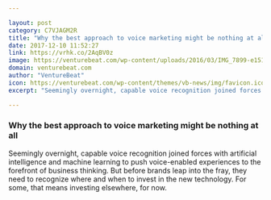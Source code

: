 ```yaml
---

layout: post
category: C7VJAGM2R
title: "Why the best approach to voice marketing might be nothing at all"
date: 2017-12-10 11:52:27
link: https://vrhk.co/2AqBV0z
image: https://venturebeat.com/wp-content/uploads/2016/03/IMG_7899-e1512857425812.jpg?fit=780%2C520&strip=all
domain: venturebeat.com
author: "VentureBeat"
icon: https://venturebeat.com/wp-content/themes/vb-news/img/favicon.ico
excerpt: "Seemingly overnight, capable voice recognition joined forces with artificial intelligence and machine learning to push voice-enabled experiences to the forefront of business thinking. But before brands leap into the fray, they need to recognize where and when to invest in the new technology. For some, that means investing elsewhere, for now."

---
```


### Why the best approach to voice marketing might be nothing at all

Seemingly overnight, capable voice recognition joined forces with artificial intelligence and machine learning to push voice-enabled experiences to the forefront of business thinking. But before brands leap into the fray, they need to recognize where and when to invest in the new technology. For some, that means investing elsewhere, for now.